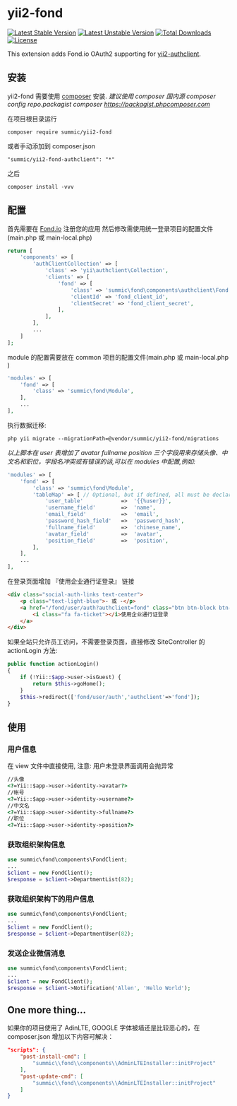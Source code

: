 # yii2-fond
[![Latest Stable Version](https://poser.pugx.org/summic/yii2-fond/v/stable)](https://packagist.org/packages/summic/yii2-fond)
[![Latest Unstable Version](https://poser.pugx.org/summic/yii2-fond/v/unstable)](https://packagist.org/packages/summic/yii2-fond)
[![Total Downloads](https://poser.pugx.org/summic/yii2-fond/downloads)](https://packagist.org/packages/summic/yii2-fond)
[![License](https://poser.pugx.org/summic/yii2-fond/license)](https://packagist.org/packages/summic/yii2-fond)

This extension adds Fond.io OAuth2 supporting for [yii2-authclient](https://github.com/yiisoft/yii2-authclient).

## 安装

yii2-fond 需要使用 [composer](http://getcomposer.org/download/) 安装.
*建议使用 composer 国内源 composer config repo.packagist composer https://packagist.phpcomposer.com*

在项目根目录运行

```
composer require summic/yii2-fond
```

或者手动添加到 composer.json

```
"summic/yii2-fond-authclient": "*"
```
之后
```
composer install -vvv
```

## 配置

首先需要在 [Fond.io](https://www.fond.io/developer/app-create) 注册您的应用
然后修改需使用统一登录项目的配置文件(main.php 或 main-local.php)
```php
return [
    'components' => [
		'authClientCollection' => [
	        'class' => 'yii\authclient\Collection',
	        'clients' => [
	            'fond' => [
	                'class' => 'summic\fond\components\authclient\Fond',
	                'clientId' => 'fond_client_id',
	                'clientSecret' => 'fond_client_secret',
	            ],
	        ],
	    ],
	    ...
	]
];
 ```

module 的配置需要放在 common 项目的配置文件(main.php 或 main-local.php )

```php
'modules' => [
    'fond' => [
        'class' => 'summic\fond\Module',
    ],
    ...
],
```

执行数据迁移:

```shell
php yii migrate --migrationPath=@vendor/summic/yii2-fond/migrations
```
*以上脚本在 user 表增加了 avatar fullname position 三个字段用来存储头像、中文名和职位，字段名冲突或有错误的话,可以在 modules 中配置,例如:*
```php
'modules' => [
    'fond' => [
        'class' => 'summic\fond\Module',
        'tableMap' => [ // Optional, but if defined, all must be declared
            'user_table'            =>  '{{%user}}',
            'username_field'        =>  'name',
            'email_field'           =>  'email',
            'password_hash_field'   =>  'password_hash',
            'fullname_field'        =>  'chinese_name',
            'avatar_field'          =>  'avatar',
            'position_field'        =>  'position',
        ],
    ],
    ...
],
```

在登录页面增加 『使用企业通行证登录』 链接

```html
<div class="social-auth-links text-center">
    <p class="text-light-blue">- 或 -</p>
    <a href="/fond/user/auth?authclient=fond" class="btn btn-block btn-social btn-dropbox">
        <i class="fa fa-ticket"></i>使用企业通行证登录
    </a>
</div>
```

如果全站只允许员工访问，不需要登录页面，直接修改 SiteController 的 actionLogin 方法:

```php
public function actionLogin()
{
	if (!Yii::$app->user->isGuest) {
    	return $this->goHome();
	}
    $this->redirect(['fond/user/auth','authclient'=>'fond']);
}
```

## 使用

### 用户信息
在 view 文件中直接使用, 注意: 用户未登录界面调用会抛异常
```html
//头像
<?=Yii::$app->user->identity->avatar?>
//帐号
<?=Yii::$app->user->identity->username?>
//中文名
<?=Yii::$app->user->identity->fullname?>
//职位
<?=Yii::$app->user->identity->position?>
```

### 获取组织架构信息
```php
use summic\fond\components\FondClient;
...
$client = new FondClient();
$response = $client->DepartmentList(82);
```

### 获取组织架构下的用户信息
```php
use summic\fond\components\FondClient;
...
$client = new FondClient();
$response = $client->DepartmentUser(82);
```

### 发送企业微信消息
```php
use summic\fond\components\FondClient;
...
$client = new FondClient();
$response = $client->Notification('Allen', 'Hello World');
```

## One more thing...

如果你的项目使用了 AdinLTE, GOOGLE 字体被墙还是比较恶心的，在 composer.json 增加以下内容可解决：

```json
"scripts": {
    "post-install-cmd": [
        "summic\\fond\\components\\AdminLTEInstaller::initProject"
    ],
    "post-update-cmd": [
        "summic\\fond\\components\\AdminLTEInstaller::initProject"
    ]
}
```